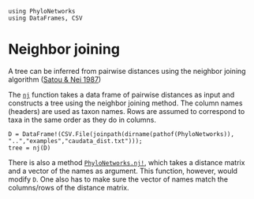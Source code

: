 ```@setup nj
using PhyloNetworks
using DataFrames, CSV
```
# Neighbor joining

A tree can be inferred from pairwise distances using the neighbor
joining algorithm ([Satou & Nei
1987](https://doi.org/10.1093/oxfordjournals.molbev.a040454))

The [`nj`](@ref) function takes a data frame of pairwise distances as input
and constructs a tree using the neighbor joining method.  The column
names (headers) are used as taxon names.  Rows are assumed to
correspond to taxa in the same order as they do in columns.

```@repl nj
D = DataFrame!(CSV.File(joinpath(dirname(pathof(PhyloNetworks)), "..","examples","caudata_dist.txt")));
tree = nj(D)
```

There is also a method [`PhyloNetworks.nj!`](@ref), which takes a distance
matrix and a vector of the names as argument.  This function, however,
would modify `D`.  One also has to make sure the vector of names match
the columns/rows of the distance matrix.
